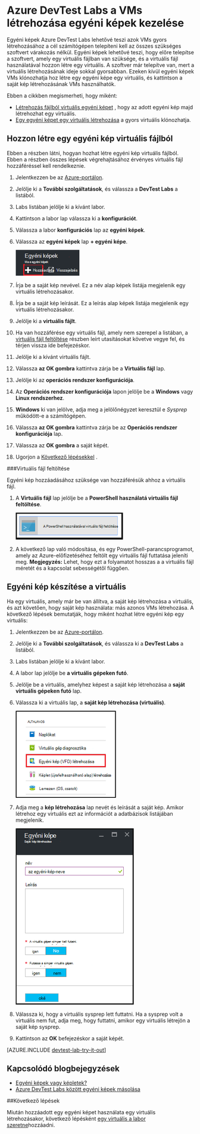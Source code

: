 <properties
    pageTitle="Azure DevTest Labs egyéni képek VMs létrehozása kezelése |} Microsoft Azure"
    description="Megtudhatja, hogyan hozhat létre egyéni kép, vagy egy meglévő virtuális az Azure DevTest Labs virtuális fájlból"
    services="devtest-lab,virtual-machines"
    documentationCenter="na"
    authors="tomarcher"
    manager="douge"
    editor=""/>

<tags
    ms.service="devtest-lab"
    ms.workload="na"
    ms.tgt_pltfrm="na"
    ms.devlang="na"
    ms.topic="article"
    ms.date="09/07/2016"
    ms.author="tarcher"/>

# <a name="manage-azure-devtest-labs-custom-images-to-create-vms"></a>Azure DevTest Labs a VMs létrehozása egyéni képek kezelése

Egyéni képek Azure DevTest Labs lehetővé teszi azok VMs gyors létrehozásához a cél számítógépen telepíteni kell az összes szükséges szoftvert várakozás nélkül. Egyéni képek lehetővé teszi, hogy előre telepítse a szoftvert, amely egy virtuális fájlban van szüksége, és a virtuális fájl használatával hozzon létre egy virtuális. A szoftver már telepítve van, mert a virtuális létrehozásának ideje sokkal gyorsabban. Ezeken kívül egyéni képek VMs klónozhatja hoz létre egy egyéni képe egy virtuális, és kattintson a saját kép létrehozásának VMs használhatók.

Ebben a cikkben megismerheti, hogy miként:

- [Létrehozás fájlból virtuális egyéni képet](#create-a-custom-image-from-a-vhd-file) , hogy az adott egyéni kép majd létrehozhat egy virtuális. 
- [Egy egyéni képet egy virtuális létrehozása](#create-a-custom-image-from-a-vm) a gyors virtuális klónozhatja.

## <a name="create-a-custom-image-from-a-vhd-file"></a>Hozzon létre egy egyéni kép virtuális fájlból

Ebben a részben látni, hogyan hozhat létre egyéni kép virtuális fájlból.
Ebben a részben összes lépések végrehajtásához érvényes virtuális fájl hozzáféréssel kell rendelkeznie.   


1. Jelentkezzen be az [Azure-portálon](http://go.microsoft.com/fwlink/p/?LinkID=525040).

1. Jelölje ki a **További szolgáltatások**, és válassza a **DevTest Labs** a listából.

1. Labs listában jelölje ki a kívánt labor.  

1. Kattintson a labor lap válassza ki a **konfigurációt**. 

1. Válassza a labor **konfigurációs** lap az **egyéni képek**.

1. Válassza az **egyéni képek** lap **+ egyéni képe**.

    ![Egyéni beállítása](./media/devtest-lab-create-template/add-custom-image.png)

1. Írja be a saját kép nevével. Ez a név alap képek listája megjelenik egy virtuális létrehozásakor.

1. Írja be a saját kép leírását. Ez a leírás alap képek listája megjelenik egy virtuális létrehozásakor.

1. Jelölje ki a **virtuális fájlt**.

1. Ha van hozzáférése egy virtuális fájl, amely nem szerepel a listában, a [virtuális fájl feltöltése](#upload-a-vhd-file) részben leírt utasításokat követve vegye fel, és térjen vissza ide befejezéskor.

1. Jelölje ki a kívánt virtuális fájlt.

1. Válassza **az OK gombra** kattintva zárja be a **Virtuális fájl** lap.

1. Jelölje ki az **operációs rendszer konfigurációja**.

1. Az **Operációs rendszer konfigurációja** lapon jelölje be a **Windows** vagy **Linux rendszerhez**.

1. **Windows** ki van jelölve, adja meg a jelölőnégyzet keresztül e *Sysprep* működött-e a számítógépen.

1. Válassza **az OK gombra** kattintva zárja be az **Operációs rendszer konfigurációja** lap.

1. Válassza az **OK gombra** a saját képét.

1. Ugorjon a [Következő lépésekkel](#next-steps) .

###<a name="upload-a-vhd-file"></a>Virtuális fájl feltöltése

Egyéni kép hozzáadásához szüksége van hozzáférésük ahhoz a virtuális fájl.

1. A **Virtuális fájl** lap jelölje be a **PowerShell használatá virtuális fájl feltöltése**.

    ![Kép feltöltése](./media/devtest-lab-create-template/upload-image-using-psh.png)

1. A következő lap való módosítása, és egy PowerShell-parancsprogramot, amely az Azure-előfizetéséhez feltölt egy virtuális fájl futtatása jeleníti meg. 
**Megjegyzés:** Lehet, hogy ezt a folyamatot hosszas a a virtuális fájl méretét és a kapcsolat sebességétől függően.

## <a name="create-a-custom-image-from-a-vm"></a>Egyéni kép készítése a virtuális
Ha egy virtuális, amely már be van állítva, a saját kép létrehozása a virtuális, és azt követően, hogy saját kép használata: más azonos VMs létrehozása. A következő lépések bemutatják, hogy miként hozhat létre egyéni kép egy virtuális:

1. Jelentkezzen be az [Azure-portálon](http://go.microsoft.com/fwlink/p/?LinkID=525040).

1. Jelölje ki a **További szolgáltatások**, és válassza ki a **DevTest Labs** a listából.

1. Labs listában jelölje ki a kívánt labor.  

1. A labor lap jelölje be **a virtuális gépeken futó**.
 
1. Jelölje be a virtuális, amelyhez képest a saját kép létrehozása a **saját virtuális gépeken futó** lap.

1. Válassza ki a virtuális lap, a **saját kép létrehozása (virtuális)**.

    ![Hozzon létre egyéni kép menüpont](./media/devtest-lab-create-template/create-custom-image.png)

1. Adja meg a **kép létrehozása** lap nevét és leírását a saját kép. Amikor létrehoz egy virtuális ezt az információt a adatbázisok listájában megjelenik.

    ![Egyéni kép lap létrehozása](./media/devtest-lab-create-template/create-custom-image-blade.png)

1. Válassza ki, hogy a virtuális sysprep lett futtatni. Ha a sysprep volt a virtuális nem fut, adja meg, hogy futtatni, amikor egy virtuális létrejön a saját kép sysprep.

1. Kattintson az **OK** befejezéskor a saját képét.

[AZURE.INCLUDE [devtest-lab-try-it-out](../../includes/devtest-lab-try-it-out.md)]

## <a name="related-blog-posts"></a>Kapcsolódó blogbejegyzések

- [Egyéni képek vagy képletek?](https://blogs.msdn.microsoft.com/devtestlab/2016/04/06/custom-images-or-formulas/)
- [Azure DevTest Labs között egyéni képek másolása](http://www.visualstudiogeeks.com/blog/DevOps/How-To-Move-CustomImages-VHD-Between-AzureDevTestLabs#copying-custom-images-between-azure-devtest-labs)

##<a name="next-steps"></a>Következő lépések

Miután hozzáadott egy egyéni képet használata egy virtuális létrehozásakor, következő lépésként [egy virtuális a labor szeretne](./devtest-lab-add-vm-with-artifacts.md)hozzáadni.